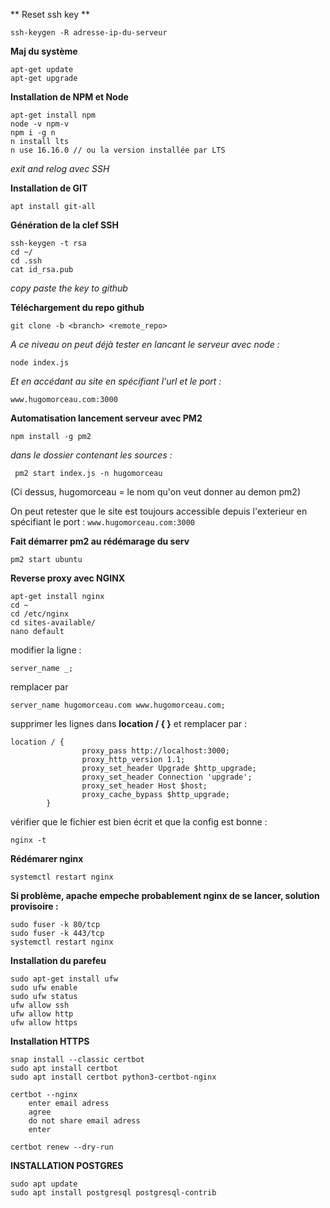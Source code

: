 ** Reset ssh key **
```
ssh-keygen -R adresse-ip-du-serveur
```
**Maj du système**
```
apt-get update 
apt-get upgrade
```
**Installation de NPM et Node**
```
apt-get install npm
node -v npm-v
npm i -g n
n install lts
n use 16.16.0 // ou la version installée par LTS
```
*exit and relog avec SSH*

**Installation de GIT**
```
apt install git-all
```
**Génération de la clef SSH**
```
ssh-keygen -t rsa
cd ~/
cd .ssh
cat id_rsa.pub
```
*copy paste the key to github*

**Téléchargement du repo github**
```
git clone -b <branch> <remote_repo>
```
*A ce niveau on peut déjà tester en lancant le serveur avec node :*
```
node index.js 
```
*Et en accédant au site en spécifiant l'url et le port :* 
```
www.hugomorceau.com:3000
```

**Automatisation lancement serveur avec PM2**
```
npm install -g pm2
```
*dans le dossier contenant les sources :*
```
 pm2 start index.js -n hugomorceau 
 ```
(Ci dessus, hugomorceau = le nom qu'on veut donner au demon pm2)

On peut retester que le site est toujours accessible depuis l'exterieur en spécifiant le port :
```www.hugomorceau.com:3000```

**Fait démarrer pm2 au rédémarage du serv**
```
pm2 start ubuntu
```

**Reverse proxy avec NGINX**
```
apt-get install nginx
cd ~
cd /etc/nginx
cd sites-available/
nano default
```
modifier la ligne :  
```
server_name _;
```  
remplacer par 
```
server_name hugomorceau.com www.hugomorceau.com;
```
			
supprimer les lignes dans **location / { }** et remplacer par :  
```
location / {
                proxy_pass http://localhost:3000;
                proxy_http_version 1.1;
                proxy_set_header Upgrade $http_upgrade;
                proxy_set_header Connection 'upgrade';
                proxy_set_header Host $host;
                proxy_cache_bypass $http_upgrade;
        }
```

vérifier que le fichier est bien écrit et que la config est bonne : 
```
nginx -t
```
**Rédémarer nginx**
```
systemctl restart nginx
```
**Si problème, apache empeche probablement nginx de se lancer, solution provisoire :**  
```
sudo fuser -k 80/tcp
sudo fuser -k 443/tcp
systemctl restart nginx 
```

**Installation du parefeu**
```
sudo apt-get install ufw
sudo ufw enable
sudo ufw status
ufw allow ssh
ufw allow http
ufw allow https
```

**Installation HTTPS**
```
snap install --classic certbot
sudo apt install certbot
sudo apt install certbot python3-certbot-nginx

certbot --nginx
	enter email adress
	agree
	do not share email adress
	enter
	
certbot renew --dry-run
```
**INSTALLATION POSTGRES**
```
sudo apt update
sudo apt install postgresql postgresql-contrib
```
